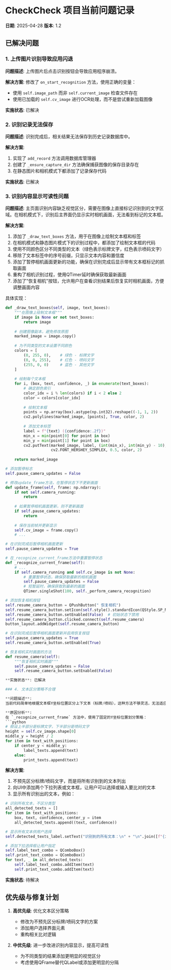# CheckCheck 项目当前问题记录

**日期**: 2025-04-28
**版本**: 1.2

## 已解决问题

### 1. 上传图片识别导致应用闪退 

**问题描述**: 
上传图片后点击识别按钮会导致应用程序崩溃。

**解决方案**:
修改了 `on_start_recognition` 方法，使用正确的变量：
- 使用 `self.image_path` 而非 `self.current_image` 检查文件存在
- 使用已加载的 `self.cv_image` 进行OCR处理，而不是尝试重新加载图像

**实施状态**: 已解决

### 2. 识别记录无法保存 

**问题描述**:
识别完成后，相关结果无法保存到历史记录数据库中。

**解决方案**:
1. 实现了 `add_record` 方法调用数据库管理器
2. 创建了 `_ensure_capture_dir` 方法确保捕获图像的保存目录存在
3. 在静态图片和相机模式下都添加了记录保存代码

**实施状态**: 已解决

### 3. 识别内容显示可读性问题 

**问题描述**:
主页面识别内容缺乏视觉区分，需要在图像上直接标记识别到的文字区域。在相机模式下，识别后主界面仍显示实时相机画面，无法看到标记的文本框。

**解决方案**:
1. 添加了 `_draw_text_boxes` 方法，用于在图像上绘制文本框和标签
2. 在相机模式和静态图片模式下的识别过程中，都添加了绘制文本框的代码
3. 使用不同颜色区分不同类型的文本（绿色表示标牌文字，红色表示喷码文字）
4. 移除了文本标签中的序号前缀，只显示文本内容和置信度
5. 添加了暂停相机画面更新的功能，确保在识别完成后显示带有文本框标记的抓取画面
6. 重构了相机识别过程，使用QTimer延时确保获取最新画面
7. 添加了"恢复相机"按钮，允许用户在查看识别结果后恢复实时相机画面，方便调整画面内容

具体实现：
```python
def _draw_text_boxes(self, image, text_boxes):
    """在图像上绘制文本框"""
    if image is None or not text_boxes:
        return image
        
    # 创建图像副本，避免修改原图
    marked_image = image.copy()
    
    # 为不同类型的文本设置不同颜色
    colors = [
        (0, 255, 0),    # 绿色 - 标牌文字
        (0, 0, 255),    # 红色 - 喷码文字
        (255, 0, 0)     # 蓝色 - 其他文字
    ]
    
    # 绘制每个文本框
    for i, (box, text, confidence, _) in enumerate(text_boxes):
        # 确定颜色索引
        color_idx = i % len(colors) if i < 2 else 2
        color = colors[color_idx]
        
        # 绘制文本框
        points = np.array(box).astype(np.int32).reshape((-1, 1, 2))
        cv2.polylines(marked_image, [points], True, color, 2)
        
        # 添加文本标签
        label = f"{text} ({confidence:.2f})"
        min_x = min(point[0] for point in box)
        min_y = min(point[1] for point in box)
        cv2.putText(marked_image, label, (int(min_x), int(min_y) - 10),
                    cv2.FONT_HERSHEY_SIMPLEX, 0.5, color, 2)
    
    return marked_image

# 添加暂停标志
self.pause_camera_updates = False

# 修改update_frame方法，在暂停状态下不更新画面
def update_frame(self, frame: np.ndarray):
    if not self.camera_running:
        return
        
    # 如果暂停相机画面更新，则不更新画面
    if self.pause_camera_updates:
        return
        
    # 保存当前帧并更新显示
    self.cv_image = frame.copy()
    # ...

# 在识别完成后暂停相机画面更新
self.pause_camera_updates = True

# 在_recognize_current_frame方法中重置暂停状态
def _recognize_current_frame(self):
    # ...
    if self.camera_running and self.cv_image is not None:
        # 重置暂停状态，确保获取最新的相机画面
        self.pause_camera_updates = False
        # 短暂延时，确保获取到最新的画面
        QTimer.singleShot(100, self._perform_camera_recognition)

# 添加恢复相机按钮
self.resume_camera_button = QPushButton(" 恢复相机")
self.resume_camera_button.setIcon(self.style().standardIcon(QStyle.SP_MediaPlay))
self.resume_camera_button.setEnabled(False)  # 初始状态下禁用
self.resume_camera_button.clicked.connect(self.resume_camera)
button_layout.addWidget(self.resume_camera_button)

# 在识别完成后暂停相机画面更新并启用恢复按钮
self.pause_camera_updates = True
self.resume_camera_button.setEnabled(True)

# 恢复相机实时画面的方法
def resume_camera(self):
    """恢复相机实时画面"""
    self.pause_camera_updates = False
    self.resume_camera_button.setEnabled(False)

**实施状态**: 已解决

### 4. 文本区分策略不合理

**问题描述**: 
当前代码简单地根据文本框Y坐标位置区分上下文本（标牌/喷码），这种方法不够灵活，无法适应不同图像布局，特别是标牌竖放时完全无法区分。

**原因分析**:
在 `_recognize_current_frame` 方法中，使用了固定的Y坐标位置划分策略：
```python
# 假设上半部分是标牌文字，下半部分是喷码文字
height = self.cv_image.shape[0]
middle_y = height / 2
for item in text_with_positions:
    if center_y < middle_y:
        label_texts.append(text)
    else:
        print_texts.append(text)
```

**解决方案**:
1. 不预先区分标牌/喷码文字，而是将所有识别到的文本列出
2. 向UI中添加两个下拉列表或文本框，让用户可以选择或输入要比对的文本
3. 显示所有识别出的文本，例如：
```python
# 识别所有文本，不区分类型
all_detected_texts = []
for item in text_with_positions:
    box, text, confidence, center_y = item
    all_detected_texts.append((text, confidence))

# 显示所有文本供用户选择
self.detected_texts_label.setText("识别到的所有文本：\n" + "\n".join([f"{i+1}. {text} (置信度: {conf:.2f})" for i, (text, conf) in enumerate(all_detected_texts)]))

# 添加下拉选择框让用户指定
self.label_text_combo = QComboBox()
self.print_text_combo = QComboBox()
for text, _ in all_detected_texts:
    self.label_text_combo.addItem(text)
    self.print_text_combo.addItem(text)
```

**实施状态**: 待解决

## 优先级与修复计划

1. **高优先级**: 优化文本区分策略
   - 修改为不预先区分标牌/喷码文字的方案
   - 添加用户选择界面元素
   - 重构相关比对逻辑

2. **中优先级**: 进一步改进识别内容显示，提高可读性
   - 为不同类型的结果添加更明显的视觉区分
   - 考虑使用QFrame替代QLabel或添加更明显的分隔
